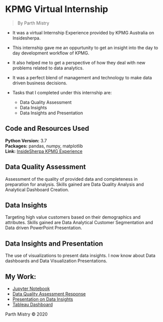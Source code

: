 # KPMG Virtual Internship
>By Parth Mistry

* It was a virtual Internship Experience provided by KPMG Australia on Insidesherpa.

* This internship gave me an oppurtunity to get an insight into the day to day development workflow of KPMG.

* It also helped me to get a perspective of how they deal with new problems related to data analytics.

* It was a perfect blend of management and technology to make data driven business decisions.

* Tasks that I completed under this internship are:
    
    * Data Quality Assessment
    * Data Insights
    * Data Insights and Presentation

## Code and Resources Used 
**Python Version:** 3.7  
**Packages:** pandas, numpy, matplotlib  
**Link:** [InsideSherpa KPMG Experience](https://in.insidesherpa.com/virtual-internships/theme/m7W4GMqeT3bh9Nb2c/KPMG-Data-Analytics-Virtual-Internship)

## Data Quality Assessment

Assessment of the quality of provided data and completeness in preparation for analysis. Skills gained are Data Quality Analysis and Analytical Dashboard Creation.

## Data Insights

Targeting high value customers based on their demographics and attributes. Skills gained are Data Analytical Customer Segmentation and Data driven PowerPoint Presentation.

## Data Insights and Presentation

The use of visualizations to present data insights. I now know about Data dashboards and Data Visualization Presentations.

## My Work:

* [Jupyter Notebook](https://github.com/m-prth/KPMG-Virtual-Internship/blob/master/Notebook.ipynb)
* [Data Quality Assessment Response](https://github.com/m-prth/KPMG-Virtual-Internship/blob/master/Module_1.docx)
* [Presentation on Data Insights](https://github.com/m-prth/KPMG-Virtual-Internship/blob/master/Module_2.pptx)
* [Tableau Dashboard](https://github.com/m-prth/KPMG-Virtual-Internship/blob/master/Dashboard.twbx) 

Parth Mistry © 2020



